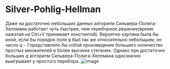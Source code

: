 # Silver-Pohlig-Hellman
Даже на достаточно небольших данных алгоритм Сильвера-Полига-Хеллмана работает чуть быстрее, чем переборное решение(время нажатия на Ctrl+V принимает константой). Вероятно картина была бы иной, если бы порядок поля _q_ был так же относительно небольшим, но число _q - 1_ представляло бы собой произведение большего количество простых множителей в более высоких степенях. Однако при достаточно больших _q_ алгоритм Сильвера-Полига-Хеллмана однозначно выигрывает у простого перебора.
![image](https://user-images.githubusercontent.com/97717897/200437716-b6b8012e-b41a-40b7-8bdc-4f1658e5dfc9.png)
